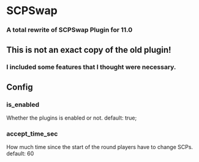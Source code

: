 # SCPSwap
### A total rewrite of SCPSwap Plugin for 11.0
## This is not an exact copy of the old plugin!
### I included some features that I thought were necessary.
## Config
### is_enabled
Whether the plugins is enabled or not. default: true;
### accept_time_sec
How much time since the start of the round players have to change SCPs. default: 60
